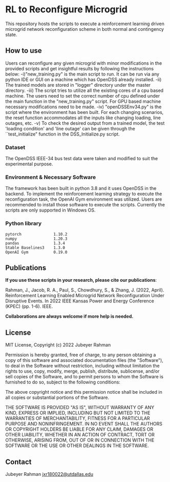 # RL to Reconfigure Microgrid
 This repository hosts the scripts to execute a reinforcement learning driven microgrid network reconfiguration scheme in both normal and contingency state.

## How to use
Users can reconfigure any given microgrid with minor modifications in the provided scripts and get insightful results by following the instructions below:
-i)"new_training.py" is the main script to run. It can be run via any python IDE or GUI on a machine which has OpenDSS already installed.
 -ii) The trained models are stored in "logger" directory under the master directory.
-iii) The script tries to utilize all the existing cores of a cpu based machine. The users need to set the correct number of cpu defined under the main function in the "new_training.py" script. For  GPU based machine necessary modifications need to be made.
-iv) "openDSSEnv34.py" is the script where the environment has been built. For each changing scenarios, the reset function accommodates all the inputs like changing loading, line outages, etc.
-v) To check the desired output from a trained model, the test 'loading condition' and 'line outage' can be given through the ``test_initialize" function in the DSS_Initialize.py script.

### Dataset
The OpenDSS IEEE-34 bus test data were taken and modified to suit the experimental purpose.

### Environment & Necessary Software
The framework has been built in python 3.8 and it uses OpenDSS in the backend. To implement the reinforcement learning strategy to execute the reconfiguration task, the OpenAI Gym environment was utilized. Users are recommended to install those software to execute the scripts. Currently the scripts are only supported in Windows OS.

### Python library
```
pytorch              1.10.2
numpy                1.20.3
pandas               1.3.4
Stable Baselines3    1.3.0
OpenAI Gym           0.19.0
```


## Publications
**If you use these scripts in your research, please cite our publications**:

Rahman, J., Jacob, R. A., Paul, S., Chowdhury, S., & Zhang, J. (2022, April). Reinforcement Learning Enabled Microgrid Network Reconfiguration Under Disruptive Events. In 2022 IEEE Kansas Power and Energy Conference (KPEC) (pp. 1-6). IEEE.


**Collaborations are always welcome if more help is needed.**
## License
MIT License, Copyright (c) 2022 Jubeyer Rahman

Permission is hereby granted, free of charge, to any person obtaining a copy of this software and associated documentation files (the "Software"), to deal
in the Software without restriction, including without limitation the rights to use, copy, modify, merge, publish, distribute, sublicense, and/or sell
copies of the Software, and to permit persons to whom the Software is furnished to do so, subject to the following conditions:

The above copyright notice and this permission notice shall be included in all copies or substantial portions of the Software.

THE SOFTWARE IS PROVIDED "AS IS", WITHOUT WARRANTY OF ANY KIND, EXPRESS OR IMPLIED, INCLUDING BUT NOT LIMITED TO THE WARRANTIES OF MERCHANTABILITY, FITNESS FOR A PARTICULAR PURPOSE AND NONINFRINGEMENT. IN NO EVENT SHALL THE AUTHORS OR COPYRIGHT HOLDERS BE LIABLE FOR ANY CLAIM, DAMAGES OR OTHER LIABILITY, WHETHER IN AN ACTION OF CONTRACT, TORT OR OTHERWISE, ARISING FROM, OUT OF OR IN CONNECTION WITH THE SOFTWARE OR THE USE OR OTHER DEALINGS IN THE SOFTWARE.


## Contact

Jubeyer Rahman
jxr180022@utdallas.edu

